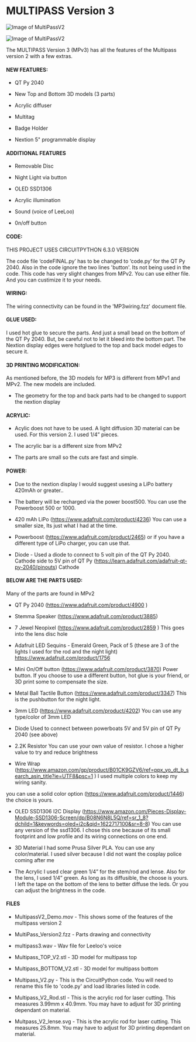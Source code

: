 # MULTIPASS Version 3

![Image of MultiPassV2](https://github.com/nmsr1196/Multi_Pass_3/blob/main/MulitpassInteractive.png)

![Image of MultiPassV2](https://github.com/nmsr1196/Multi_Pass_3/blob/main/MP3_display.png)


The MULTIPASS Version 3 (MPv3) has all the features of the Multipass version 2 with a few extras. 
#### NEW FEATURES: 

- QT Py 2040

- New Top and Bottom 3D models (3 parts)

- Acrylic diffuser

- Multitag

- Badge Holder 

- Nextion 5" programmable display

#### ADDITIONAL FEATURES

- Removable Disc

- Night Light via button

- OLED SSD1306

- Acrylic illumination

- Sound (voice of LeeLoo)

- 0n/off button


#### CODE: 

THIS PROJECT USES CIRCUITPYTHON 6.3.0 VERSION

The code file ‘codeFINAL.py’ has to be changed to ‘code.py’ for the QT Py 2040. Also in the code ignore the two lines 'button'. Its not being used in the code. This code has very slight changes from MPv2. You can use either file. And you can custimize it to your needs.

#### WIRING: 

The wiring connectivity can be found in the 'MP3wiring.fzz' document file.


#### GLUE USED: 

I used hot glue to secure the parts. And just a small bead on the bottom of the QT Py 2040. But, be careful not to let it bleed into
the bottom part. The Nextion display edges were hotglued to the top and back model edges to secure it.

#### 3D PRINTING MODIFICATION: 

As mentioned before, the 3D models for MP3 is different from MPv1 and MPv2. The new models are included.

- The geometry for the top and back parts had to be changed to support the nextion display


#### ACRYLIC: 

- Acylic does not have to be used. A light diffusion 3D material can be used. For this version 2. I used  1/4” pieces.

- The acrylic bar is a different size from MPv2

- The parts are small so the cuts are fast and simple.


#### POWER:

- Due to the nextion display I would suggest usesing a LiPo battery 420mAh or greater.. 

- The battery will be recharged via the power boost500. You can use the Powerboost 500 or 1000.

- 420 mAh LiPo (https://www.adafruit.com/product/4236) You can use a smaller size, Its just what I had at the time.

- Powerboost (https://www.adafruit.com/product/2465)  or if you have a different type of LiPo charger, you can use that.

- Diode - Used a diode to connect to 5 volt pin of the QT Py 2040. Cathode side to 5V pin of QT Py (https://learn.adafruit.com/adafruit-qt-py-2040/pinouts) Cathode


#### BELOW ARE THE PARTS USED:

Many of the parts are found in MPv2

- QT Py 2040 (https://www.adafruit.com/product/4900 )

- Stemma Speaker (https://www.adafruit.com/product/3885)

- 7 Jewel Neopixel (https://www.adafruit.com/product/2859 )  This goes into the lens disc hole

- Adafruit LED Sequins - Emerald Green, Pack of 5 (these are 3 of the lights I used for the rod and the night light) https://www.adafruit.com/product/1756

- Mini On/Off button (https://www.adafruit.com/product/3870) Power button. If you choose to use a different button, hot glue is your friend, or 3D print some to 
  compensate the size.

- Metal Ball Tactile Button (https://www.adafruit.com/product/3347) This is the pushbutton for the night light. 

- 3mm LED (https://www.adafruit.com/product/4202) You can use any type/color of 3mm LED

- Diode  Used to connect between powerboats 5V and 5V pin of QT Py 2040 (see above)

- 2.2K Resistor You can use your own value of resistor. I chose a higher value to try and reduce brightness

- Wire Wrap (https://www.amazon.com/gp/product/B01CK9GZV6/ref=ppx_yo_dt_b_search_asin_title?ie=UTF8&psc=1 ) I used multiple colors to keep my wiring sanity.

you can use a solid color option (https://www.adafruit.com/product/1446) the choice is yours.

- OLED SSD1306 I2C Display (https://www.amazon.com/Pieces-Display-Module-SSD1306-Screen/dp/B08N6N8L5Q/ref=sr_1_8?dchild=1&keywords=oled+i2c&qid=1622717100&sr=8-8) You can use any version of the ssd1306. I chose this one because of its small footprint and low profile and its wiring connections on one end.

- 3D Material  I had some Prusa Silver PLA. You can use any color/material. I used silver because I did not want the cosplay police coming after me

- The Acrylic I used clear green 1/4” for the stem/rod and lense. Also for the lens, I used 1/4” green. As long as its diffusible, the choose is yours. I left the tape on the bottom of the lens to better diffuse the leds. Or you can adjust the brightness in the code.


 
#### FILES

- MultipassV2_Demo.mov - This shows some of the features of the multipass version 2

- MultiPass_Version2.fzz - Parts drawing and connectivity

- multipass3.wav - Wav file for Leeloo's voice

- Multipass_TOP_V2.stl - 3D model for multipass top

- Multipass_BOTTOM_V2.stl - 3D model for multipass bottom

- Multipass_V2.py - This is the CircuitPython code. You will need to rename this file to 'code.py' and load libraries listed in code.

- Multipass_V2_Rod.stl - This is the acrylic rod for laser cutting. This measures 3.99mm x 40.9mm. You may have to adjust for 3D printing dependant on material.

- Multpass_V2_lense.svg - This is the acrylic rod for laser cutting. This measures 25.8mm. You may have to adjust for 3D printing dependant on material.



